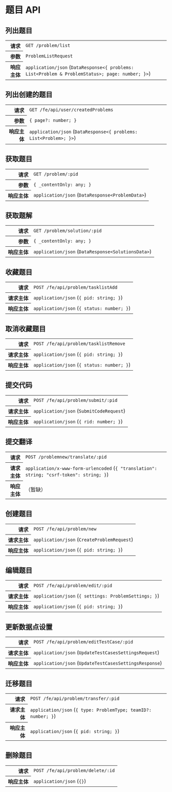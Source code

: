 # 题目 API

## 列出题目

<table>
  <tr>
    <th align="right">请求</th>
    <td><code>GET /problem/list</code></td>
  </tr>
  <tr>
    <th align="right">参数</th>
    <td><code>ProblemListRequest</code></td>
  </tr>
  <tr>
    <th align="right">响应主体</th>
    <td><code>application/json</code> (<code>DataResponse&lt;{ problems: List&lt;Problem & ProblemStatus&gt;; page: number; }&gt;</code>)</td>
  </tr>
</table>

## 列出创建的题目

<table>
  <tr>
    <th align="right">请求</th>
    <td><code>GET /fe/api/user/createdProblems</code></td>
  </tr>
  <tr>
    <th align="right">参数</th>
    <td><code>{ page?: number; }</code></td>
  </tr>
  <tr>
    <th align="right">响应主体</th>
    <td><code>application/json</code> (<code>DataResponse&lt;{ problems: List&lt;Problem&gt;; }&gt;</code>)</td>
  </tr>
</table>

## 获取题目

<table>
  <tr>
    <th align="right">请求</th>
    <td><code>GET /problem/:pid</code></td>
  </tr>
  <tr>
    <th align="right">参数</th>
    <td><code>{ _contentOnly: any; }</code></td>
  </tr>
  <tr>
    <th align="right">响应主体</th>
    <td><code>application/json</code> (<code>DataResponse&lt;ProblemData&gt;</code>)</td>
  </tr>
</table>

## 获取题解

<table>
  <tr>
    <th align="right">请求</th>
    <td><code>GET /problem/solution/:pid</code></td>
  </tr>
  <tr>
    <th align="right">参数</th>
    <td><code>{ _contentOnly: any; }</code></td>
  </tr>
  <tr>
    <th align="right">响应主体</th>
    <td><code>application/json</code> (<code>DataResponse&lt;SolutionsData&gt;</code>)</td>
  </tr>
</table>

## 收藏题目

<table>
  <tr>
    <th align="right">请求</th>
    <td><code>POST /fe/api/problem/tasklistAdd</code></td>
  </tr>
  <tr>
    <th align="right">请求主体</th>
    <td><code>application/json</code> (<code>{ pid: string; }</code>)</td>
  </tr>
  <tr>
    <th align="right">响应主体</th>
    <td><code>application/json</code> (<code>{ status: number; }</code>)</td>
  </tr>
</table>

## 取消收藏题目

<table>
  <tr>
    <th align="right">请求</th>
    <td><code>POST /fe/api/problem/tasklistRemove</code></td>
  </tr>
  <tr>
    <th align="right">请求主体</th>
    <td><code>application/json</code> (<code>{ pid: string; }</code>)</td>
  </tr>
  <tr>
    <th align="right">响应主体</th>
    <td><code>application/json</code> (<code>{ status: number; }</code>)</td>
  </tr>
</table>

## 提交代码

<table>
  <tr>
    <th align="right">请求</th>
    <td><code>POST /fe/api/problem/submit/:pid</code></td>
  </tr>
  <tr>
    <th align="right">请求主体</th>
    <td><code>application/json</code> (<code>SubmitCodeRequest</code>)</td>
  </tr>
  <tr>
    <th align="right">响应主体</th>
    <td><code>application/json</code> (<code>{ rid: number; }</code>)</td>
  </tr>
</table>

## 提交翻译

<table>
  <tr>
    <th align="right">请求</th>
    <td><code>POST /problemnew/translate/:pid</code></td>
  </tr>
  <tr>
    <th align="right">请求主体</th>
    <td><code>application/x-www-form-urlencoded</code> (<code>{ "translation": string; "csrf-token": string; }</code>)</td>
  </tr>
  <tr>
    <th align="right">响应主体</th>
    <td>（暂缺）</td>
  </tr>
</table>

## 创建题目

<table>
  <tr>
    <th align="right">请求</th>
    <td><code>POST /fe/api/problem/new</code></td>
  </tr>
  <tr>
    <th align="right">请求主体</th>
    <td><code>application/json</code> (<code>CreateProblemRequest</code>)</td>
  </tr>
  <tr>
    <th align="right">响应主体</th>
    <td><code>application/json</code> (<code>{ pid: string; }</code>)</td>
  </tr>
</table>

## 编辑题目

<table>
  <tr>
    <th align="right">请求</th>
    <td><code>POST /fe/api/problem/edit/:pid</code></td>
  </tr>
  <tr>
    <th align="right">请求主体</th>
    <td><code>application/json</code> (<code>{ settings: ProblemSettings; }</code>)</td>
  </tr>
  <tr>
    <th align="right">响应主体</th>
    <td><code>application/json</code> (<code>{ pid: string; }</code>)</td>
  </tr>
</table>

## 更新数据点设置

<table>
  <tr>
    <th align="right">请求</th>
    <td><code>POST /fe/api/problem/editTestCase/:pid</code></td>
  </tr>
  <tr>
    <th align="right">请求主体</th>
    <td><code>application/json</code> (<code>UpdateTestCasesSettingsRequest</code>)</td>
  </tr>
  <tr>
    <th align="right">响应主体</th>
    <td><code>application/json</code> (<code>UpdateTestCasesSettingsResponse</code>)</td>
  </tr>
</table>

## 迁移题目

<table>
  <tr>
    <th align="right">请求</th>
    <td><code>POST /fe/api/problem/transfer/:pid</code></td>
  </tr>
  <tr>
    <th align="right">请求主体</th>
    <td><code>application/json</code> (<code>{ type: ProblemType; teamID?: number; }</code>)</td>
  </tr>
  <tr>
    <th align="right">响应主体</th>
    <td><code>application/json</code> (<code>{ pid: string; }</code>)</td>
  </tr>
</table>

## 删除题目

<table>
  <tr>
    <th align="right">请求</th>
    <td><code>POST /fe/api/problem/delete/:id</code></td>
  </tr>
  <tr>
    <th align="right">响应主体</th>
    <td><code>application/json</code> (<code>{}</code>)</td>
  </tr>
</table>
